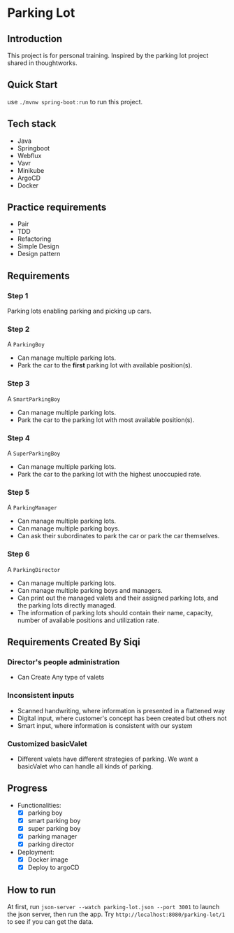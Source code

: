 # Parking Lot

## Introduction
This project is for personal training. Inspired by the parking lot project shared in thoughtworks.

## Quick Start
use `./mvnw spring-boot:run` to run this project.

## Tech stack
- Java
- Springboot
- Webflux
- Vavr
- Minikube
- ArgoCD
- Docker

## Practice requirements
- Pair
- TDD
- Refactoring
- Simple Design
- Design pattern

## Requirements
### Step 1
Parking lots enabling parking and picking up cars.

### Step 2
A ```ParkingBoy``` 
- Can manage multiple parking lots.
- Park the car to the **first** parking lot with available position(s). 

### Step 3
A ```SmartParkingBoy```
- Can manage multiple parking lots.
- Park the car to the parking lot with most available position(s).

### Step 4
A ```SuperParkingBoy```
- Can manage multiple parking lots.
- Park the car to the parking lot with the highest unoccupied rate.

### Step 5
A ```ParkingManager```
- Can manage multiple parking lots.
- Can manage multiple parking boys.
- Can ask their subordinates to park the car or park the car themselves.

### Step 6
A ```ParkingDirector```
- Can manage multiple parking lots.
- Can manage multiple parking boys and managers.
- Can print out the managed valets and their assigned parking lots, and the parking lots directly managed. 
- The information of parking lots should contain their name, capacity, number of available positions and
  utilization rate.

## Requirements Created By Siqi
### Director's people administration
- Can Create Any type of valets

### Inconsistent inputs
- Scanned handwriting, where information is presented in a flattened way
- Digital input, where customer's concept has been created but others not
- Smart input, where information is consistent with our system

### Customized basicValet
- Different valets have different strategies of parking. We want a basicValet who can handle all kinds of parking. 

## Progress
- Functionalities:
  - [x] parking boy
  - [x] smart parking boy
  - [x] super parking boy
  - [x] parking manager
  - [x] parking director
- Deployment:
  - [x] Docker image
  - [x] Deploy to argoCD

## How to run
At first, run ```json-server --watch parking-lot.json --port 3001``` to launch the json server, then run the app.
Try `http://localhost:8080/parking-lot/1` to see if you can get the data.